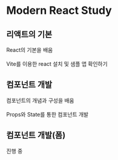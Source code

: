 # Modern React Study

## 리액트의 기본
React의 기본을 배움
<br />
<br />
Vite를 이용한 react 설치 및 샘플 앱 확인하기

## 컴포넌트 개발
컴포넌트의 개념과 구성을 배움
<br />
<br />
Props와 State를 통한 컴포넌트 개발 
## 컴포넌트 개발(폼)
진행 중
